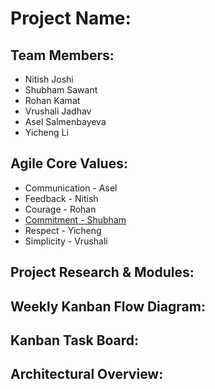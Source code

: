 # Project Name:

## Team Members:
* Nitish Joshi
* Shubham Sawant
* Rohan Kamat
* Vrushali Jadhav
* Asel Salmenbayeva
* Yicheng Li

## Agile Core Values:
* Communication - Asel
* Feedback - Nitish
* Courage - Rohan
* [Commitment - Shubham](https://github.com/nguyensjsu/fa18-281-code-monks/tree/master/Shubham%20Sawant)
* Respect - Yicheng
* Simplicity - Vrushali

## Project Research & Modules:

## Weekly Kanban Flow Diagram:

## Kanban Task Board:

## Architectural Overview:
